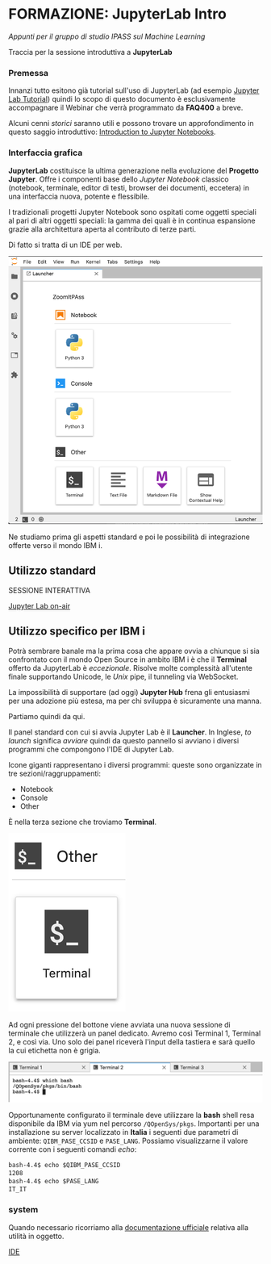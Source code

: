 # FORMAZIONE: JupyterLab Intro
*Appunti per il gruppo di studio IPASS sul Machine Learning*

Traccia per la sessione introduttiva a **JupyterLab**

### Premessa

Innanzi tutto esitono già tutorial sull'uso di JupyterLab (ad esempio [Jupyter Lab Tutorial](https://www.youtube.com/watch?v=7wfPqAyYADY)) quindi lo scopo di questo documento è esclusivamente accompagnare il Webinar che verrà programmato da **FAQ400** a breve.

Alcuni cenni *storici* saranno utili e possono trovare un approfondimento in questo saggio introduttivo: [Introduction to Jupyter Notebooks](https://programminghistorian.org/en/lessons/jupyter-notebooks). 

### Interfaccia grafica

**JupyterLab** costituisce la ultima generazione nella evoluzione del **Progetto Jupyter**. Offre i componenti base dello *Jupyter Notebook* classico (notebook, terminale, editor di testi, browser dei documenti, eccetera) in una interfaccia nuova, potente e flessibile.

I tradizionali progetti Jupyter Notebook sono ospitati come oggetti speciali al pari di altri oggetti speciali: la gamma dei quali è in continua espansione grazie alla architettura aperta al contributo di terze parti.

Di fatto si tratta di un IDE per web. 

![IDE](JupyterLabFace.png)

Ne studiamo prima gli aspetti standard e poi le possibilità di integrazione offerte verso il mondo IBM i.

## Utilizzo standard

SESSIONE INTERATTIVA

[Jupyter Lab on-air](http://gesis400:14143/lab?)


## Utilizzo specifico per IBM i 


Potrà sembrare banale ma la prima cosa che appare ovvia a chiunque si sia confrontato con il mondo Open Source in ambito IBM i è che il **Terminal** offerto da JupyterLab è *eccezionale*. Risolve molte complessità all'utente finale supportando Unicode, le *Unix* pipe, il tunneling via WebSocket. 

La impossibilità di supportare (ad oggi) **Jupyter Hub** frena gli entusiasmi per una adozione più estesa, ma per chi sviluppa è sicuramente una manna.

Partiamo quindi da qui.

Il panel standard con cui si avvia Jupyter Lab è il **Launcher**. In Inglese, *to launch* significa *avviare* quindi da questo pannello si avviano i diversi programmi che compongono l'IDE di Jupyter Lab.

Icone giganti rappresentano i diversi programmi: queste sono organizzate in tre sezioni/raggruppamenti:

* Notebook
* Console
* Other

È nella terza sezione che troviamo **Terminal**.

![IDE](JupyterLabTerminal.png)

Ad ogni pressione del bottone viene avviata una nuova sessione di terminale che utilizzerà un panel dedicato. Avremo così Terminal 1, Terminal 2, e così via. Uno solo dei panel riceverà l'input della tastiera e sarà quello la cui etichetta non è grigia.  

![IDE](JupyterLabActive.png)

Opportunamente configurato il terminale deve utilizzare la **bash** shell resa disponibile da IBM via yum nel percorso `/QOpenSys/pkgs`.
Importanti per una installazione su server localizzato in **Italia** i seguenti due parametri di ambiente: `QIBM_PASE_CCSID`  e `PASE_LANG`.
Possiamo visualizzarne il valore corrente con i seguenti comandi *echo*:

```
bash-4.4$ echo $QIBM_PASE_CCSID
1208
bash-4.4$ echo $PASE_LANG
IT_IT
```

### system 

Quando necessario ricorriamo alla [documentazione ufficiale](https://www.ibm.com/support/knowledgecenter/ssw_ibm_i_74/rzalf/rzalfpasesystem.htm) relativa alla utilità in oggetto.

[IDE](PASEsystem.png)

  